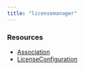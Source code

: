 ```yaml
---
title: "licensemanager"
---
```


<!-- WARNING: this file was generated by the Pulumi Terraform Bridge (tfgen) Tool. -->
<!-- Do not edit by hand unless you're certain you know what you are doing! -->

<style>
  table td p { margin-top: 0; margin-bottom: 0; }
</style>

<h3>Resources</h3>
<ul class="api">
    <li><a href="association"><span class="symbol resource"></span>Association</a></li>
    <li><a href="licenseconfiguration"><span class="symbol resource"></span>LicenseConfiguration</a></li>
</ul>

